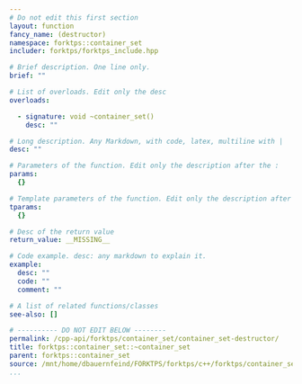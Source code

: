 ```yaml
---
# Do not edit this first section
layout: function
fancy_name: (destructor)
namespace: forktps::container_set
includer: forktps/forktps_include.hpp

# Brief description. One line only.
brief: ""

# List of overloads. Edit only the desc
overloads:

  - signature: void ~container_set()
    desc: ""

# Long description. Any Markdown, with code, latex, multiline with |
desc: ""

# Parameters of the function. Edit only the description after the :
params:
  {}

# Template parameters of the function. Edit only the description after the :
tparams:
  {}

# Desc of the return value
return_value: __MISSING__

# Code example. desc: any markdown to explain it.
example:
  desc: ""
  code: ""
  comment: ""

# A list of related functions/classes
see-also: []

# ---------- DO NOT EDIT BELOW --------
permalink: /cpp-api/forktps/container_set/container_set-destructor/
title: forktps::container_set::~container_set
parent: forktps::container_set
source: /mnt/home/dbauernfeind/FORKTPS/forktps/c++/forktps/container_set.hpp
...
```


